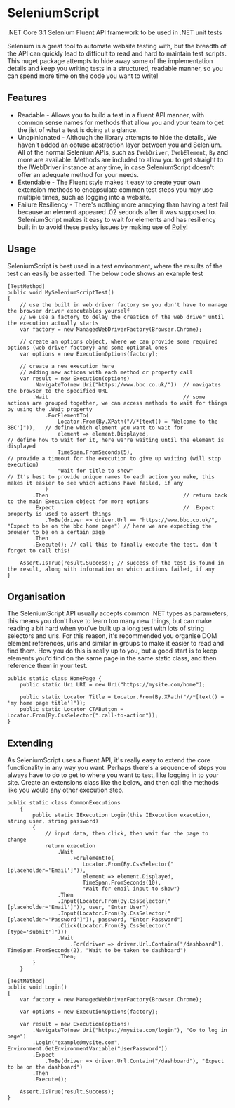 # SeleniumScript
.NET Core 3.1 Selenium Fluent API framework to be used in .NET unit tests

Selenium is a great tool to automate website testing with, but the breadth of the API can quickly lead to difficult to read and hard to maintain test scripts. This nuget package attempts to hide away some of the implementation details and keep you writing tests in a structured, readable manner, so you can spend more time on the code you want to write!

## Features
- Readable - Allows you to build a test in a fluent API manner, with common sense names for methods that allow you and your team to get the jist of what a test is doing at a glance.
- Unopinionated - Although the library attempts to hide the details, We haven't added an obtuse abstraction layer between you and Selenium. All of the normal Selenium APIs, such as `IWebDriver`, `IWebElement`, `By` and more are available. Methods are included to allow you to get straight to the IWebDriver instance at any time, in case SeleniumScript doesn't offer an adequate method for your needs.
- Extendable - The Fluent style makes it easy to create your own extension methods to encapsulate common test steps you may use multiple times, such as logging into a website.
- Failure Resiliency - There's nothing more annoying than having a test fail because an element appeared .02 seconds after it was supposed to. SeleniumScript makes it easy to wait for elements and has resiliency built in to avoid these pesky issues by making use of [Polly](https://github.com/App-vNext/Polly)!

## Usage

SeleniumScript is best used in a test environment, where the results of the test can easily be asserted. The below code shows an example test 
```
[TestMethod]
public void MySeleniumScriptTest()
{
    // use the built in web driver factory so you don't have to manage the browser driver executables yourself
    // we use a factory to delay the creation of the web driver until the execution actually starts
    var factory = new ManagedWebDriverFactory(Browser.Chrome);

    // create an options object, where we can provide some required options (web driver factory) and some optional ones
    var options = new ExecutionOptions(factory);

    // create a new execution here
    // adding new actions with each method or property call
    var result = new Execution(options)
        .NavigateTo(new Uri("https://www.bbc.co.uk/"))  // navigates the browser to the specified URL
        .Wait                                           // some actions are grouped together, we can access methods to wait for things by using the .Wait property
            .ForElementTo(
                Locator.From(By.XPath("//*[text() = 'Welcome to the BBC']")),   // define which element you want to wait for
                element => element.Displayed,                                   // define how to wait for it, here we're waiting until the element is displayed
                TimeSpan.FromSeconds(5),                                        // provide a timeout for the execution to give up waiting (will stop execution)
                "Wait for title to show"                                        // It's best to provide unique names to each action you make, this makes it easier to see which actions have failed, if any
            )
        .Then                                           // return back to the main Execution object for more options
        .Expect                                         // .Expect property is used to assert things
            .ToBe(driver => driver.Url == "https://www.bbc.co.uk/", "Expect to be on the bbc home page") // here we are expecting the browser to be on a certain page
        .Then
        .Execute(); // call this to finally execute the test, don't forget to call this!

    Assert.IsTrue(result.Success); // success of the test is found in the result, along with information on which actions failed, if any
}
```

## Organisation

The SeleniumScript API usually accepts common .NET types as parameters, this means you don't have to learn too many new things, but can make reading a bit hard when you've built up a long test with lots of string selectors and urls. For this reason, it's recommended you organise DOM element references, urls and similar in groups to make it easier to read and find them. How you do this is really up to you, but a good start is to keep elements you'd find on the same page in the same static class, and then reference them in your test.

```
public static class HomePage {
    public static Uri URI = new Uri("https://mysite.com/home");

    public static Locator Title = Locator.From(By.XPath("//*[text() = 'my home page title']"));
    public static Locator CTAButton = Locator.From(By.CssSelector(".call-to-action"));
}
```

## Extending

As SeleniumScript uses a fluent API, it's really easy to extend the core functionality in any way you want. Perhaps there's a sequence of steps you always have to do to get to where you want to test, like logging in to your site. Create an extensions class like the below, and then call the methods like you would any other execution step.

```
public static class CommonExecutions
    {
        public static IExecution Login(this IExecution execution, string user, string password)
        {
            // input data, then click, then wait for the page to change
            return execution
                .Wait
                    .ForElementTo(
                        Locator.From(By.CssSelector("[placeholder='Email']")), 
                        element => element.Displayed,
                        TimeSpan.FromSeconds(10),
                        "Wait for email input to show")
                .Then
                .Input(Locator.From(By.CssSelector("[placeholder='Email']")), user, "Enter User")
                .Input(Locator.From(By.CssSelector("[placeholder='Password']")), password, "Enter Password")
                .Click(Locator.From(By.CssSelector("[type='submit']")))
                .Wait
                    .For(driver => driver.Url.Contains("/dashboard"), TimeSpan.FromSeconds(2), "Wait to be taken to dashboard")
                .Then;
        }
    }
```


```
[TestMethod]
public void Login()
{
    var factory = new ManagedWebDriverFactory(Browser.Chrome);

    var options = new ExecutionOptions(factory);

    var result = new Execution(options)
        .NavigateTo(new Uri("https://mysite.com/login"), "Go to log in page")
        .Login("example@mysite.com", Environment.GetEnvironmentVariable("UserPassword"))
        .Expect
            .ToBe(driver => driver.Url.Contain("/dashboard"), "Expect to be on the dashboard")
        .Then
        .Execute();
        
    Assert.IsTrue(result.Success);
}
```
